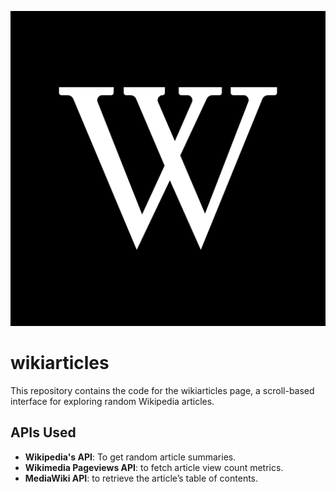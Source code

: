 <p align="center">
  <img src="./public/favicon.png" alt="Wikipedia Logo">
</p>

# wikiarticles

This repository contains the code for the wikiarticles page, a scroll-based interface for exploring random Wikipedia articles.

## APIs Used

- **Wikipedia's API**: To get random article summaries.
- **Wikimedia Pageviews API**: to fetch article view count metrics.
- **MediaWiki API**: to retrieve the article’s table of contents.
